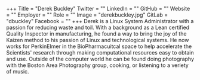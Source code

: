 +++
Title = "Derek Buckley"
Twitter = ""
LinkedIn = ""
GitHub = ""
Website = ""
Employer = ""
Role = ""
Image = "derekbuckley.jpg"
GitLab = "dbuckley"
Facebook = ""
+++
Derek is a Linux System Administrator with a passion for reducing waste and toil. With a background as a Lean certified Quality Inspector in manufacturing, he found a way to bring the joy of the Kaizen method to his passion of Linux and technological systems. He now works for PerkinElmer in the BioPharmacuitcal space to help accelerate the Scientists&#39; research through making computational resources easy to obtain and use. Outside of the computer world he can be found doing photography with the Boston Area Photography group, cooking, or listening to a veriety of music.